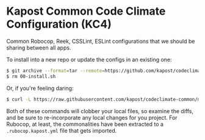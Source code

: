 
# Kapost Common Code Climate Configuration (KC4)

Common Robocop, Reek, CSSLint, ESLint configurations that we should be sharing between all apps.

To install into a new repo or update the configs in an existing one:

```sh
$ git archive --format=tar --remote=https://github.com/kapost/codeclimate-common HEAD | tar xf -
$ rm 00-install.sh
```

Or, if you're feeling daring:

```sh
$ curl -L https://raw.githubusercontent.com/kapost/codeclimate-common/master/install.sh | bash
```

Both of these commands will clobber your local files, so examine the diffs, and
be sure to re-incorporate any local changes for you project. For Rubocop, at
least, the commonalities have been extracted to a `.rubocop.kapost.yml` file
that gets imported.

